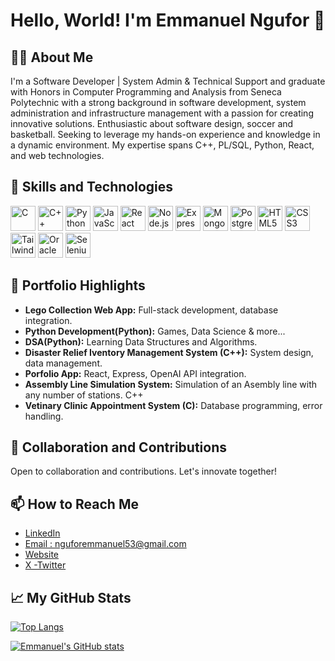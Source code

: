 # Hello, World! I'm Emmanuel Ngufor 👋

## 👨‍💻 About Me

I'm a Software Developer | System Admin & Technical Support and graduate with Honors in Computer Programming and Analysis from Seneca Polytechnic with a strong background in software development, system administration and infrastructure management with a passion for creating innovative solutions. Enthusiastic about software design, soccer and basketball. Seeking to leverage my hands-on experience and knowledge in a dynamic environment. My expertise spans C++, PL/SQL, Python, React, and web technologies.

## 🚀 Skills and Technologies

<img src="https://cdn.jsdelivr.net/gh/devicons/devicon/icons/c/c-original.svg" alt="C" width="40" height="40"/> <img src="https://cdn.jsdelivr.net/gh/devicons/devicon/icons/cplusplus/cplusplus-original.svg" alt="C++" width="40" height="40"/> <img src="https://cdn.jsdelivr.net/gh/devicons/devicon/icons/python/python-original.svg" alt="Python" width="40" height="40"/> <img src="https://cdn.jsdelivr.net/gh/devicons/devicon/icons/javascript/javascript-original.svg" alt="JavaScript" width="40" height="40"/> <img src="https://cdn.jsdelivr.net/gh/devicons/devicon/icons/react/react-original-wordmark.svg" alt="React" width="40" height="40"/> <img src="https://cdn.jsdelivr.net/gh/devicons/devicon/icons/nodejs/nodejs-original-wordmark.svg" alt="Node.js" width="40" height="40"/> <img src="https://cdn.jsdelivr.net/gh/devicons/devicon/icons/express/express-original-wordmark.svg" alt="Express.js" width="40" height="40"/> <img src="https://cdn.jsdelivr.net/gh/devicons/devicon/icons/mongodb/mongodb-original-wordmark.svg" alt="MongoDB" width="40" height="40"/> <img src="https://cdn.jsdelivr.net/gh/devicons/devicon/icons/postgresql/postgresql-original-wordmark.svg" alt="PostgreSQL" width="40" height="40"/> <img src="https://cdn.jsdelivr.net/gh/devicons/devicon/icons/html5/html5-original-wordmark.svg" alt="HTML5" width="40" height="40"/> <img src="https://cdn.jsdelivr.net/gh/devicons/devicon/icons/css3/css3-original-wordmark.svg" alt="CSS3" width="40" height="40"/> <img src="https://cdn.jsdelivr.net/gh/devicons/devicon/icons/tailwindcss/tailwindcss-plain.svg" alt="TailwindCSS" width="40" height="40"/> <img src="https://cdn.jsdelivr.net/gh/devicons/devicon/icons/oracle/oracle-original.svg" alt="Oracle" width="40" height="40"/> <img src="https://cdn.jsdelivr.net/gh/devicons/devicon/icons/selenium/selenium-original.svg" alt="Selenium" width="40" height="40"/>

## 🚀 Portfolio Highlights

- **Lego Collection Web App:** Full-stack development, database integration.
- **Python Development(Python):** Games, Data Science & more...
- **DSA(Python):** Learning Data Structures and Algorithms.
- **Disaster Relief Iventory Management System (C++):** System design, data management.
- **Porfolio App:** React, Express, OpenAI API integration.
- **Assembly Line Simulation System:** Simulation of an Asembly line with any number of stations. C++
- **Vetinary Clinic Appointment System (C):** Database programming, error handling.

## 🤝 Collaboration and Contributions

Open to collaboration and contributions. Let's innovate together!

## 📫 How to Reach Me

- [LinkedIn](https://www.linkedin.com/in/emmanuel-ngufor/)
- [Email : nguforemmanuel53@gmail.com](mailto:nguforemmanuel53@gmail.com)
- [Website](https://myportfolio-amber-xi.vercel.app/)
- [X -Twitter](https://x.com/i_amemma5)

## 📈 My GitHub Stats

[![Top Langs](https://github-readme-stats.vercel.app/api/top-langs/?username=emmanuel-ngufor&layout=compact)](https://github.com/emmanuel-ngufor)

[![Emmanuel's GitHub stats](https://github-readme-stats.vercel.app/api?username=emmanuel-ngufor)](https://github.com/emmanuel-ngufor)

<!--


## 🌱 I’m currently learning ...
[Your current learning goals or technologies you're exploring.]
**emmanuel-ngufor/emmanuel-ngufor** is a ✨ _special_ ✨ repository because its `README.md` (this file) appears on your GitHub profile.

Here are some ideas to get you started:

- 🔭 I’m currently working on ...
- 🌱 I’m currently learning ...
- 👯 I’m looking to collaborate on ...
- 🤔 I’m looking for help with ...
- 💬 Ask me about ...
- 📫 How to reach me: ...
- 😄 Pronouns: ...
- ⚡ Fun fact: ...
-->
